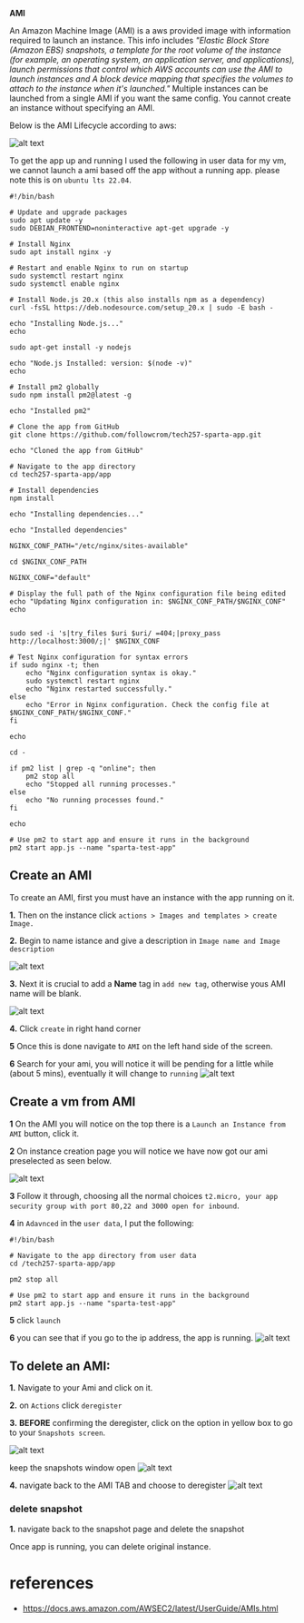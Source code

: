 

**AMI**


An Amazon Machine Image (AMI) is a aws provided image with information required to launch an instance. This info includes *"Elastic Block Store (Amazon EBS) snapshots,  a template for the root volume of the instance (for example, an operating system, an application server, and applications), launch permissions that control which AWS accounts can use the AMI to launch instances and A block device mapping that specifies the volumes to attach to the instance when it's launched."*
Multiple instances can be launched from a single AMI if you want the same config. You cannot create an instance without specifying an AMI.

Below is the AMI Lifecycle according to aws:

![alt text](<images/Screenshot 2024-04-09 at 11.46.36.png>)


To get the app up and running I used the following in user data for my vm, we cannot launch a ami based off the app without a running app. please note this is on `ubuntu lts 22.04`.



```
#!/bin/bash
 
# Update and upgrade packages
sudo apt update -y
sudo DEBIAN_FRONTEND=noninteractive apt-get upgrade -y
 
# Install Nginx
sudo apt install nginx -y
 
# Restart and enable Nginx to run on startup
sudo systemctl restart nginx
sudo systemctl enable nginx
 
# Install Node.js 20.x (this also installs npm as a dependency)
curl -fsSL https://deb.nodesource.com/setup_20.x | sudo -E bash -
 
echo "Installing Node.js..."
echo
 
sudo apt-get install -y nodejs
 
echo "Node.js Installed: version: $(node -v)"
echo
 
# Install pm2 globally
sudo npm install pm2@latest -g
 
echo "Installed pm2"
 
# Clone the app from GitHub
git clone https://github.com/followcrom/tech257-sparta-app.git
 
echo "Cloned the app from GitHub"
 
# Navigate to the app directory
cd tech257-sparta-app/app
 
# Install dependencies
npm install
 
echo "Installing dependencies..."
 
echo "Installed dependencies"
 
NGINX_CONF_PATH="/etc/nginx/sites-available"
 
cd $NGINX_CONF_PATH
 
NGINX_CONF="default"
 
# Display the full path of the Nginx configuration file being edited
echo "Updating Nginx configuration in: $NGINX_CONF_PATH/$NGINX_CONF"
echo
 
 
sudo sed -i 's|try_files $uri $uri/ =404;|proxy_pass http://localhost:3000/;|' $NGINX_CONF
 
# Test Nginx configuration for syntax errors
if sudo nginx -t; then
    echo "Nginx configuration syntax is okay."
    sudo systemctl restart nginx
    echo "Nginx restarted successfully."
else
    echo "Error in Nginx configuration. Check the config file at $NGINX_CONF_PATH/$NGINX_CONF."
fi
 
echo
 
cd -
 
if pm2 list | grep -q "online"; then
    pm2 stop all
    echo "Stopped all running processes."
else
    echo "No running processes found."
fi
 
echo
 
# Use pm2 to start app and ensure it runs in the background
pm2 start app.js --name "sparta-test-app"

```





## Create an AMI


To create an AMI, first you must have an instance with the app running on it.

**1.** Then on the instance click `actions > Images and templates > create Image.`


**2.** Begin to name istance and give a description in `Image name and Image description`

![alt text](<images/Screenshot 2024-04-09 at 10.36.37.png>)

**3.** Next it is crucial to add a **Name** tag in `add new tag`, otherwise yous AMI name will be blank.

![alt text](<images/Screenshot 2024-04-09 at 10.37.16.png>)

**4.** Click `create` in right hand corner

**5** Once this is done navigate to `AMI` on the left hand side of the screen.

**6** Search for your ami, you will notice it will be pending for a little while (about 5 mins), eventually it will change to `running`
![alt text](<images/Screenshot 2024-04-09 at 10.39.12.png>)

##  Create a vm from AMI

**1** On the AMI you will notice on the top there is a `Launch an Instance from AMI` button, click it.


**2** On instance creation page you will notice we have now got our ami preselected as seen below.

![alt text](<images/Screenshot 2024-04-09 at 11.16.13.png>)

**3** Follow it through, choosing all the normal choices `t2.micro, your app security group with port 80,22 and 3000 open for inbound`.

**4**
in `Adavnced` in the `user data`,  I put the following:

```
#!/bin/bash
 
# Navigate to the app directory from user data
cd /tech257-sparta-app/app
 
pm2 stop all
 
# Use pm2 to start app and ensure it runs in the background
pm2 start app.js --name "sparta-test-app"

```

**5** click `launch`

**6** you can see that if you go to the ip address, the app is running.
![alt text](<images/Screenshot 2024-04-09 at 11.25.00.png>)


##  To delete an AMI:


**1.** Navigate to your Ami and  click on it.

**2.** on `Actions` click `deregister`

**3.** **BEFORE** confirming the deregister, click on the option in yellow box to go to your `Snapshots screen`.

![alt text](<images/Screenshot 2024-04-09 at 11.28.59.png>)

keep the snapshots window open
![alt text](<images/Screenshot 2024-04-09 at 11.31.54.png>)

**4.** navigate back to the AMI TAB and choose to deregister
![alt text](<images/Screenshot 2024-04-09 at 10.48.03.png>)


### delete snapshot

**1.** navigate back to the snapshot page and delete the snapshot


Once app is running, you can delete original instance.


# references
* https://docs.aws.amazon.com/AWSEC2/latest/UserGuide/AMIs.html